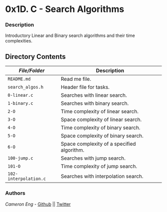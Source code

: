 # 0x1D. C - Search Algorithms
### Description
Introductory Linear and Binary search algorithms and their time complexities.

## Directory Contents

|   ***File/Folder***    |  **Description**                       |
|---------------|---------------------------------------|
| `README.md` |  Read me file. |
| `search_algos.h` | Header file for tasks. |
| `0-linear.c` | Searches with linear search. |
| `1-binary.c` | Searches with binary search. |
| `2-O` | Time complexity of linear search. |
| `3-O` | Space complexity of linear search. |
| `4-O` | Time complexity of binary search. |
| `5-O` | Space complexity of binary search. |
| `6-O` | Space complexity of a specified algorithm. |
| `100-jump.c` | Searches with jump search. |
| `101-O` | Time complexity of jump search. |
| `102-interpolation.c` | Searches with interpolation search. |

### Authors
*Cameron Eng* - [Github](https://github.com/c_eng/) || [Twitter](https://twitter.com/c33Eng)
